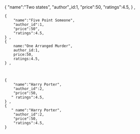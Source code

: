   { 
        "name":"Two states",
        "author"_id:1,
        "price":50,
        "ratings":4.5,
    } ,


    { 
        "name":"Five Point Someone",
        "author_id":1,
        "price":50",
        "ratings":4.5,
    } ,
    { 
        name:"One Arranged Murder",
        author_id:1,
        price:50,
        ratings:4.5,
    } ,

    
    
    { 
        "name":"Harry Porter",
        "author_id":2,
        "price":50,
       " ratings":4.5,
    } ,
    { 
       " name":"Harry Porter",
        "author_id":2,
        "price":50,
        "ratings":4.5,
    } 

